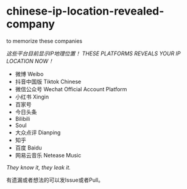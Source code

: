 # chinese-ip-location-revealed-company
to memorize these companies

*这些平台目前显示IP地理位置！*
*THESE PLATFORMS REVEALS YOUR IP LOCATION NOW！*


- 微博 Weibo
- 抖音中国版 Tiktok Chinese
- 微信公众号 Wechat Official Account Platform
- 小红书 Xingin
- 百家号
- 今日头条
- Bilibili
- Soul
- 大众点评 Dianping
- 知乎
- 百度 Baidu
- 网易云音乐 Netease Music

*They know it, they leak it.*

有遗漏或者想法的可以发Issue或者Pull。
